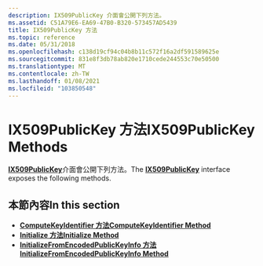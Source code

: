 ```yaml
---
description: IX509PublicKey 介面會公開下列方法。
ms.assetid: C51A79E6-EA69-47B0-B320-573457AD5439
title: IX509PublicKey 方法
ms.topic: reference
ms.date: 05/31/2018
ms.openlocfilehash: c138d19cf94c04b8b11c572f16a2df591589625e
ms.sourcegitcommit: 831e8f3db78ab820e1710cede244553c70e50500
ms.translationtype: MT
ms.contentlocale: zh-TW
ms.lasthandoff: 01/08/2021
ms.locfileid: "103850548"
---
```

# <a name="ix509publickey-methods"></a><span data-ttu-id="8e77c-103">IX509PublicKey 方法</span><span class="sxs-lookup"><span data-stu-id="8e77c-103">IX509PublicKey Methods</span></span>

<span data-ttu-id="8e77c-104">[**IX509PublicKey**](/windows/desktop/api/CertEnroll/nn-certenroll-ix509publickey)介面會公開下列方法。</span><span class="sxs-lookup"><span data-stu-id="8e77c-104">The [**IX509PublicKey**](/windows/desktop/api/CertEnroll/nn-certenroll-ix509publickey) interface exposes the following methods.</span></span>

## <a name="in-this-section"></a><span data-ttu-id="8e77c-105">本節內容</span><span class="sxs-lookup"><span data-stu-id="8e77c-105">In this section</span></span>

-   [<span data-ttu-id="8e77c-106">**ComputeKeyIdentifier 方法**</span><span class="sxs-lookup"><span data-stu-id="8e77c-106">**ComputeKeyIdentifier Method**</span></span>](/windows/desktop/api/CertEnroll/nf-certenroll-ix509publickey-computekeyidentifier)
-   [<span data-ttu-id="8e77c-107">**Initialize 方法**</span><span class="sxs-lookup"><span data-stu-id="8e77c-107">**Initialize Method**</span></span>](/windows/desktop/api/CertEnroll/nf-certenroll-ix509publickey-initialize)
-   [<span data-ttu-id="8e77c-108">**InitializeFromEncodedPublicKeyInfo 方法**</span><span class="sxs-lookup"><span data-stu-id="8e77c-108">**InitializeFromEncodedPublicKeyInfo Method**</span></span>](/windows/desktop/api/CertEnroll/nf-certenroll-ix509publickey-initializefromencodedpublickeyinfo)

 

 



